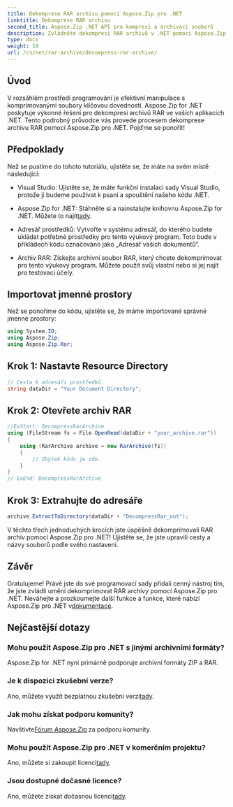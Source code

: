 ```yaml
---
title: Dekomprese RAR archivu pomocí Aspose.Zip pro .NET
linktitle: Dekomprese RAR archivu
second_title: Aspose.Zip .NET API pro kompresi a archivaci souborů
description: Zvládněte dekompresi RAR archivů v .NET pomocí Aspose.Zip. Průvodce krok za krokem pro efektivní práci se soubory. Stáhnout teď!
type: docs
weight: 10
url: /cs/net/rar-archive/decompress-rar-archive/
---
```


## Úvod

V rozsáhlém prostředí programování je efektivní manipulace s komprimovanými soubory klíčovou dovedností. Aspose.Zip for .NET poskytuje výkonné řešení pro dekompresi archivů RAR ve vašich aplikacích .NET. Tento podrobný průvodce vás provede procesem dekomprese archivu RAR pomocí Aspose.Zip pro .NET. Pojďme se ponořit!

## Předpoklady

Než se pustíme do tohoto tutoriálu, ujistěte se, že máte na svém místě následující:

- Visual Studio: Ujistěte se, že máte funkční instalaci sady Visual Studio, protože ji budeme používat k psaní a spouštění našeho kódu .NET.

-  Aspose.Zip for .NET: Stáhněte si a nainstalujte knihovnu Aspose.Zip for .NET. Můžete to najít[tady](https://releases.aspose.com/zip/net/).

- Adresář prostředků: Vytvořte v systému adresář, do kterého budete ukládat potřebné prostředky pro tento výukový program. Toto bude v příkladech kódu označováno jako „Adresář vašich dokumentů“.

- Archiv RAR: Získejte archivní soubor RAR, který chcete dekomprimovat pro tento výukový program. Můžete použít svůj vlastní nebo si jej najít pro testovací účely.

## Importovat jmenné prostory

Než se ponoříme do kódu, ujistěte se, že máme importované správné jmenné prostory:

```csharp
using System.IO;
using Aspose.Zip;
using Aspose.Zip.Rar;
```

## Krok 1: Nastavte Resource Directory

```csharp
// Cesta k adresáři prostředků.
string dataDir = "Your Document Directory";
```

## Krok 2: Otevřete archiv RAR

```csharp
//ExStart: DecompressRarArchive
using (FileStream fs = File.OpenRead(dataDir + "your_archive.rar"))
{
    using (RarArchive archive = new RarArchive(fs))
    {
        // Zbytek kódu je zde.
    }
}
// ExEnd: DecompressRarArchive
```

## Krok 3: Extrahujte do adresáře

```csharp
archive.ExtractToDirectory(dataDir + "DecompressRar_out");
```

V těchto třech jednoduchých krocích jste úspěšně dekomprimovali RAR archiv pomocí Aspose.Zip pro .NET! Ujistěte se, že jste upravili cesty a názvy souborů podle svého nastavení.

## Závěr

 Gratulujeme! Právě jste do své programovací sady přidali cenný nástroj tím, že jste zvládli umění dekomprimovat RAR archivy pomocí Aspose.Zip pro .NET. Neváhejte a prozkoumejte další funkce a funkce, které nabízí Aspose.Zip pro .NET v[dokumentace](https://reference.aspose.com/zip/net/).

## Nejčastější dotazy

### Mohu použít Aspose.Zip pro .NET s jinými archivními formáty?
Aspose.Zip for .NET nyní primárně podporuje archivní formáty ZIP a RAR.

### Je k dispozici zkušební verze?
 Ano, můžete využít bezplatnou zkušební verzi[tady](https://releases.aspose.com/).

### Jak mohu získat podporu komunity?
 Navštivte[Fórum Aspose.Zip](https://forum.aspose.com/c/zip/37) za podporu komunity.

### Mohu použít Aspose.Zip pro .NET v komerčním projektu?
 Ano, můžete si zakoupit licenci[tady](https://purchase.aspose.com/buy).

### Jsou dostupné dočasné licence?
 Ano, můžete získat dočasnou licenci[tady](https://purchase.aspose.com/temporary-license/).
